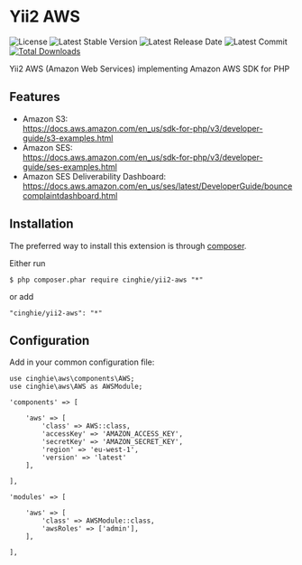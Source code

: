 # Yii2 AWS

![License](https://img.shields.io/packagist/l/cinghie/yii2-aws.svg)
![Latest Stable Version](https://img.shields.io/github/release/cinghie/yii2-aws.svg)
![Latest Release Date](https://img.shields.io/github/release-date/cinghie/yii2-aws.svg)
![Latest Commit](https://img.shields.io/github/last-commit/cinghie/yii2-aws.svg)
[![Total Downloads](https://img.shields.io/packagist/dt/cinghie/yii2-aws.svg)](https://packagist.org/packages/cinghie/yii2-aws)

Yii2 AWS (Amazon Web Services) implementing Amazon AWS SDK for PHP

Features
-----------------

 - Amazon S3:  
 https://docs.aws.amazon.com/en_us/sdk-for-php/v3/developer-guide/s3-examples.html
 - Amazon SES:  
 https://docs.aws.amazon.com/en_us/sdk-for-php/v3/developer-guide/ses-examples.html
 - Amazon SES Deliverability Dashboard:  
 https://docs.aws.amazon.com/en_us/ses/latest/DeveloperGuide/bouncecomplaintdashboard.html

Installation
-----------------

The preferred way to install this extension is through [composer](http://getcomposer.org/download/).

Either run

```
$ php composer.phar require cinghie/yii2-aws "*"
```

or add

```
"cinghie/yii2-aws": "*"
```

## Configuration

Add in your common configuration file:

```
use cinghie\aws\components\AWS;
use cinghie\aws\AWS as AWSModule;

'components' => [

    'aws' => [
    	'class' => AWS::class,
    	'accessKey' => 'AMAZON_ACCESS_KEY',
    	'secretKey' => 'AMAZON_SECRET_KEY',
    	'region' => 'eu-west-1',
    	'version' => 'latest'
    ],
    
],

'modules' => [

	'aws' => [
		'class' => AWSModule::class,
		'awsRoles' => ['admin'],
	],

],

```
